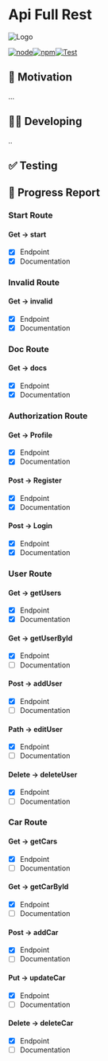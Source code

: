 # Api Full Rest

![Logo](img/BANNER.png)

[![node](https://img.shields.io/badge/node-20.x-green.svg)](https://nodejs.org/docs/latest-v20.x/api/index.html)[![npm](https://img.shields.io/badge/npm-10.x-red.svg)](https://www.npmjs.com/)[![Test](https://img.shields.io/badge/Test-Vitest_-yellow.svg)](https://vitest.dev/)

## 👀 Motivation

...

## 🧑‍💻 Developing

.. 

## ✅ Testing

## 🩻 Progress Report

### Start Route

#### Get -> start

- [x] Endpoint
- [x] Documentation

### Invalid Route

#### Get -> invalid

- [x] Endpoint
- [x] Documentation

### Doc Route

#### Get -> docs

- [x] Endpoint
- [x] Documentation

### Authorization Route

#### Get -> Profile

- [x] Endpoint
- [x] Documentation

#### Post -> Register

- [x] Endpoint
- [x] Documentation

#### Post -> Login

- [x] Endpoint
- [x] Documentation

### User Route

#### Get -> getUsers

- [x] Endpoint
- [x] Documentation

#### Get -> getUserById

- [x] Endpoint
- [ ] Documentation

#### Post -> addUser

- [x] Endpoint
- [ ] Documentation

#### Path -> editUser

- [x] Endpoint
- [ ] Documentation

#### Delete -> deleteUser

- [x] Endpoint
- [ ] Documentation

### Car Route

#### Get -> getCars

- [x] Endpoint
- [ ] Documentation

#### Get -> getCarById

- [x] Endpoint
- [ ] Documentation

#### Post -> addCar

- [x] Endpoint
- [ ] Documentation

#### Put -> updateCar

- [x] Endpoint
- [ ] Documentation

#### Delete -> deleteCar

- [x] Endpoint
- [ ] Documentation
